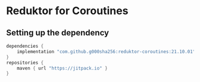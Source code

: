 # Reduktor for Coroutines
## Setting up the dependency
```groovy
dependencies {
    implementation "com.github.g000sha256:reduktor-coroutines:21.10.01"
}
repositories {
    maven { url "https://jitpack.io" }
}
```